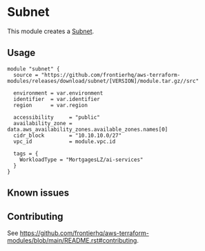 # Subnet

This module creates a [Subnet](https://registry.terraform.io/providers/hashicorp/aws/latest/docs/resources/subnet).

## Usage

```hcl
module "subnet" {
  source = "https://github.com/frontierhq/aws-terraform-modules/releases/download/subnet/[VERSION]/module.tar.gz//src"

  environment = var.environment
  identifier  = var.identifier
  region      = var.region

  accessibility     = "public"
  availability_zone = data.aws_availability_zones.available_zones.names[0]
  cidr_block        = "10.10.10.0/27"
  vpc_id            = module.vpc.id

  tags = {
    WorkloadType = "MortgagesLZ/ai-services"
  }
}
```

## Known issues

## Contributing

See <https://github.com/frontierhq/aws-terraform-modules/blob/main/README.rst#contributing>.
